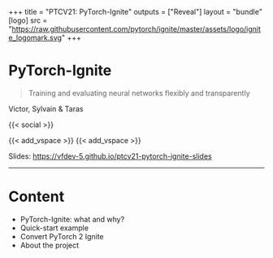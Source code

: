 +++
title = "PTCV21: PyTorch-Ignite"
outputs = ["Reveal"]
layout = "bundle"
[logo]
src = "https://raw.githubusercontent.com/pytorch/ignite/master/assets/logo/ignite_logomark.svg"
+++


# PyTorch-Ignite
> Training and evaluating neural networks
> flexibly and transparently

Victor, Sylvain & Taras

{{< social >}}

{{< add_vspace >}}
{{< add_vspace >}}

Slides: https://vfdev-5.github.io/ptcv21-pytorch-ignite-slides

---

# Content

- PyTorch-Ignite: what and why?
- Quick-start example
- Convert PyTorch 2 Ignite
- About the project
